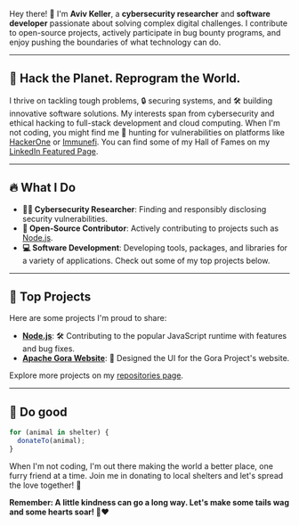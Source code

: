 Hey there! 👋 I'm **Aviv Keller**, a **cybersecurity researcher** and **software developer** passionate about solving complex digital challenges. I contribute to open-source projects, actively participate in bug bounty programs, and enjoy pushing the boundaries of what technology can do.

---

## 🚀 Hack the Planet. Reprogram the World.

I thrive on tackling tough problems, 🔒 securing systems, and 🛠️ building innovative software solutions. My interests span from cybersecurity and ethical hacking to full-stack development and cloud computing. When I'm not coding, you might find me 🐛 hunting for vulnerabilities on platforms like [HackerOne](https://hackerone.com/aviv_keller) or [Immunefi](https://immunefi.com/profile/avivkeller/). You can find some of my Hall of Fames on my [LinkedIn Featured Page](https://www.linkedin.com/in/avivkeller/details/featured/).


---

## 🔥 What I Do

- **🕵️‍♂️ Cybersecurity Researcher**: Finding and responsibly disclosing security vulnerabilities.
- **🤝 Open-Source Contributor**: Actively contributing to projects such as [Node.js](https://github.com/nodejs).
- **💻 Software Development**: Developing tools, packages, and libraries for a variety of applications. Check out some of my top projects below.

---

## 🌟 Top Projects

Here are some projects I'm proud to share:

- **[Node.js](https://github.com/nodejs)**: 🛠️ Contributing to the popular JavaScript runtime with features and bug fixes.
- **[Apache Gora Website](https://gora.apache.org)**: 🎨 Designed the UI for the Gora Project's website.

Explore more projects on my [repositories page](https://github.com/avivkeller?tab=repositories).

---

## 🐾 Do good

```js
for (animal in shelter) {
  donateTo(animal);
}
```

When I'm not coding, I'm out there making the world a better place, one furry friend at a time.
Join me in donating to local shelters and let's spread the love together! 🌟

**Remember: A little kindness can go a long way. Let's make some tails wag and some hearts soar! 🐾❤️**
